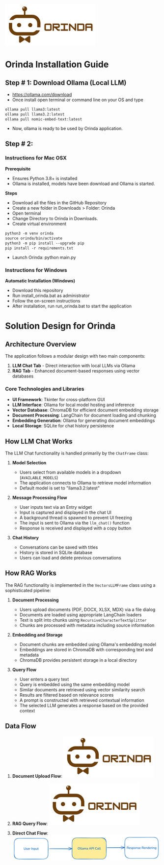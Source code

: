 ![Orinda](https://github.com/pyMixin/Orinda/blob/main/ORINDA.png)

# Orinda Installation Guide

## Step # 1: Download Ollama (Local LLM)
- https://ollama.com/download
- Once install open terminal or command line on your OS and type
```
ollama pull llama3:latest
ollama pull llama3.2:latest
ollama pull nomic-embed-text:latest
```
- Now, ollama is ready to be used by Orinda application.

## Step # 2: 

### Instructions for Mac OSX

**Prerequisite**
- Ensures Python 3.8+ is installed
- Ollama is installed, models have been download and Ollama is started.

**Steps**
- Download all the files in the GitHub Repository
- Create a new folder in Downloads > Folder: Orinda
- Open terminal
- Change Directory to Orinda in Downloads. 
- Create virtual environment
```
python3 -m venv orinda
source orinda/bin/activate
python3 -m pip install --upgrade pip
pip install -r requirements.txt
```
- Launch Orinda: python main.py 

### Instructions for Windows
**Automatic Installation (Windows)**
- Download this repository
- Run install_orinda.bat as administrator
- Follow the on-screen instructions
- After installation, run run_orinda.bat to start the application

# Solution Design for Orinda

## Architecture Overview

The application follows a modular design with two main components:
1. **LLM Chat Tab** - Direct interaction with local LLMs via Ollama
2. **RAG Tab** - Enhanced document-based responses using vector databases

### Core Technologies and Libraries

- **UI Framework**: Tkinter for cross-platform GUI
- **LLM Interface**: Ollama for local model hosting and inference
- **Vector Database**: ChromaDB for efficient document embedding storage
- **Document Processing**: LangChain for document loading and chunking
- **Embedding Generation**: Ollama for generating document embeddings
- **Local Storage**: SQLite for chat history persistence
  
## How LLM Chat Works

The LLM Chat functionality is handled primarily by the `ChatFrame` class:

1. **Model Selection**
   - Users select from available models in a dropdown (`AVAILABLE_MODELS`)
   - The application connects to Ollama to retrieve model information
   - Default model is set to "llama3.2:latest"

2. **Message Processing Flow**
   - User inputs text via an Entry widget
   - Input is captured and displayed in the chat UI
   - A background thread is spawned to prevent UI freezing
   - The input is sent to Ollama via the `llm_chat()` function
   - Response is received and displayed with a copy button

3. **Chat History**
   - Conversations can be saved with titles
   - History is stored in SQLite database
   - Users can load and delete previous conversations

## How RAG Works

The RAG functionality is implemented in the `VectorsLLMFrame` class using a sophisticated pipeline:

1. **Document Processing**
   - Users upload documents (PDF, DOCX, XLSX, MDX) via a file dialog
   - Documents are loaded using appropriate LangChain loaders
   - Text is split into chunks using `RecursiveCharacterTextSplitter`
   - Chunks are processed with metadata including source information

2. **Embedding and Storage**
   - Document chunks are embedded using Ollama's embedding model
   - Embeddings are stored in ChromaDB with corresponding text and metadata
   - ChromaDB provides persistent storage in a local directory

3. **Query Flow**
   - User enters a query text
   - Query is embedded using the same embedding model
   - Similar documents are retrieved using vector similarity search
   - Results are filtered based on relevance scores
   - A prompt is constructed with retrieved contextual information
   - The selected LLM generates a response based on the provided context

## Data Flow
1. **Document Upload Flow**:
![Alt text](https://github.com/pyMixin/Orinda/blob/main/ORINDA.png)

2. **RAG Query Flow**:
![Alt text](https://github.com/pyMixin/Orinda/blob/main/ORINDA.png)

3. **Direct Chat Flow**:
![Direct Flow](https://github.com/pyMixin/Orinda/blob/main/direct_flow.png)

